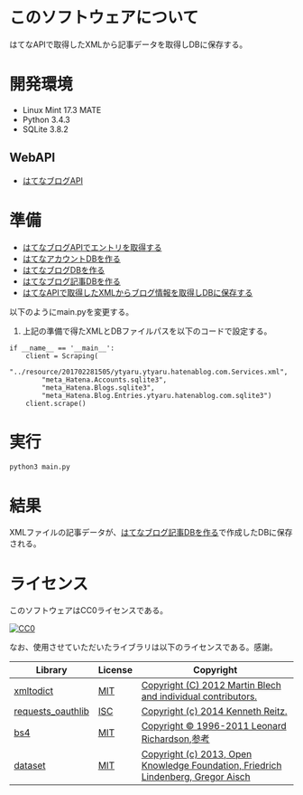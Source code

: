 # このソフトウェアについて

はてなAPIで取得したXMLから記事データを取得しDBに保存する。

# 開発環境

* Linux Mint 17.3 MATE
* Python 3.4.3
* SQLite 3.8.2

## WebAPI

* [はてなブログAPI](http://developer.hatena.ne.jp/ja/documents/fotolife/apis/atom)

# 準備

* [はてなブログAPIでエントリを取得する](http://ytyaru.hatenablog.com/entry/2017/06/23)
* [はてなアカウントDBを作る](http://ytyaru.hatenablog.com/entry/2017/06/30/000000)
* [はてなブログDBを作る](http://ytyaru.hatenablog.com/entry/2017/07/01/000000)
* [はてなブログ記事DBを作る](http://ytyaru.hatenablog.com/entry/2017/07/02/000000)
* [はてなAPIで取得したXMLからブログ情報を取得しDBに保存する](http://ytyaru.hatenablog.com/entry/2017/07/04/000000)

以下のようにmain.pyを変更する。

1. 上記の準備で得たXMLとDBファイルパスを以下のコードで設定する。

```
if __name__ == '__main__':
    client = Scraping(
        "../resource/201702281505/ytyaru.ytyaru.hatenablog.com.Services.xml", 
        "meta_Hatena.Accounts.sqlite3",
        "meta_Hatena.Blogs.sqlite3",
        "meta_Hatena.Blog.Entries.ytyaru.hatenablog.com.sqlite3")
    client.scrape()
```

# 実行

```sh
python3 main.py
```

# 結果

XMLファイルの記事データが、[はてなブログ記事DBを作る](http://ytyaru.hatenablog.com/entry/2017/07/02/000000)で作成したDBに保存される。

# ライセンス

このソフトウェアはCC0ライセンスである。

[![CC0](http://i.creativecommons.org/p/zero/1.0/88x31.png "CC0")](http://creativecommons.org/publicdomain/zero/1.0/deed.ja)

なお、使用させていただいたライブラリは以下のライセンスである。感謝。

Library|License|Copyright
-------|-------|---------
[xmltodict](https://github.com/martinblech/xmltodict)|[MIT](https://opensource.org/licenses/MIT)|[Copyright (C) 2012 Martin Blech and individual contributors.](https://github.com/martinblech/xmltodict/blob/master/LICENSE)
[requests_oauthlib](https://github.com/requests/requests-oauthlib)|[ISC](https://opensource.org/licenses/ISC)|[Copyright (c) 2014 Kenneth Reitz.](https://github.com/requests/requests-oauthlib/blob/master/LICENSE)
[bs4](https://www.crummy.com/software/BeautifulSoup/bs4/doc/)|[MIT](https://opensource.org/licenses/MIT)|[Copyright © 1996-2011 Leonard Richardson](https://pypi.python.org/pypi/beautifulsoup4),[参考](http://tdoc.info/beautifulsoup/)
[dataset](https://dataset.readthedocs.io/en/latest/)|[MIT](https://opensource.org/licenses/MIT)|[Copyright (c) 2013, Open Knowledge Foundation, Friedrich Lindenberg, Gregor Aisch](https://github.com/pudo/dataset/blob/master/LICENSE.txt)


